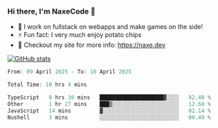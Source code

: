 ### Hi there, I'm NaxeCode 👋
- 🔭 I work on fullstack on webapps and make games on the side!
- ⚡ Fun fact: I very much enjoy potato chips
- 🔋 Checkout my site for more info: https://naxe.dev

[![GitHub stats](https://github-readme-stats.vercel.app/api?username=naxecode&theme=onedark)](https://naxe.dev)

<!--START_SECTION:waka-->

```csharp
From: 09 April 2025 - To: 16 April 2025

Total Time: 10 hrs 4 mins

TypeScript   9 hrs 30 mins   ████████████████████▓░░░░   82.40 %
Other        1 hr 27 mins    ███▒░░░░░░░░░░░░░░░░░░░░░   12.68 %
JavaScript   14 mins         ▓░░░░░░░░░░░░░░░░░░░░░░░░   02.14 %
Nushell      3 mins          ░░░░░░░░░░░░░░░░░░░░░░░░░   00.49 %
```

<!--END_SECTION:waka-->



<!--
**NaxeCode/NaxeCode** is a ✨ _special_ ✨ repository because its `README.md` (this file) appears on your GitHub profile.

Here are some ideas to get you started:

- 🔭 I’m currently working on Web apps for indie games!
- 🌱 I’m currently mastering C#
- 👯 I’m looking to collaborate on ...
- 🤔 I’m looking for help with ...
- 💬 Ask me about ...
- 📫 How to reach me: ...
- 😄 Pronouns: ...
- ⚡ Fun fact: I love chips
-->
